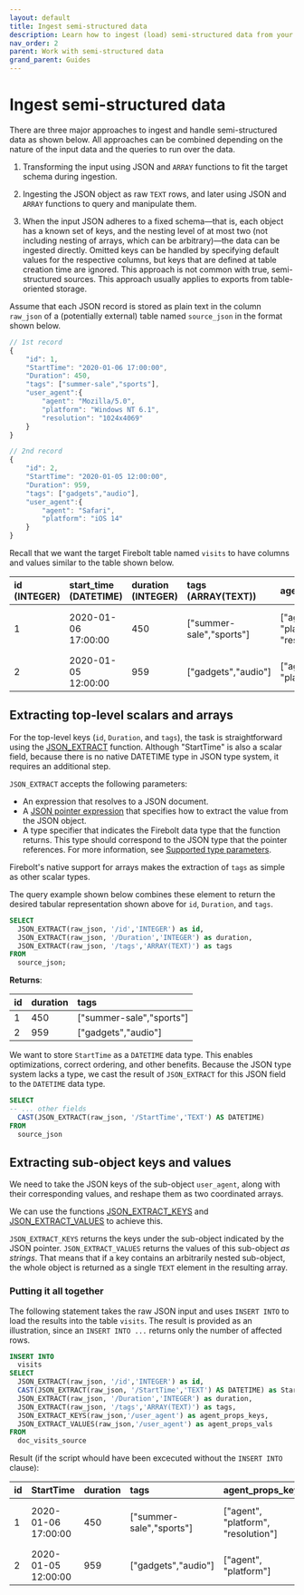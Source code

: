 ```yaml
---
layout: default
title: Ingest semi-structured data
description: Learn how to ingest (load) semi-structured data from your data lake into the Firebolt data warehouse.
nav_order: 2
parent: Work with semi-structured data
grand_parent: Guides
---
```


# Ingest semi-structured data

There are three major approaches to ingest and handle semi-structured data as shown below. All approaches can be combined depending on the nature of the input data and the queries to run over the data.

1. Transforming the input using JSON and `ARRAY` functions to fit the target schema during ingestion.  

2. Ingesting the JSON object as raw `TEXT` rows, and later using JSON and `ARRAY` functions to query and manipulate them.  

3. When the input JSON adheres to a fixed schema&mdash;that is, each object has a known set of keys, and the nesting level of at most two (not including nesting of arrays, which can be arbitrary)&mdash;the data can be ingested directly. Omitted keys can be handled by specifying default values for the respective columns, but keys that are defined at table creation time are ignored. This approach is not common with true, semi-structured sources. This approach usually applies to exports from table-oriented storage.

Assume that each JSON record is stored as plain text in the column `raw_json` of a \(potentially external\) table named `source_json` in the format shown below.

```javascript
// 1st record
{
    "id": 1,
    "StartTime": "2020-01-06 17:00:00",
    "Duration": 450,
    "tags": ["summer-sale","sports"],
    "user_agent":{
        "agent": "Mozilla/5.0",
        "platform": "Windows NT 6.1",
        "resolution": "1024x4069"
    }
}

// 2nd record
{
    "id": 2,
    "StartTime": "2020-01-05 12:00:00",
    "Duration": 959,
    "tags": ["gadgets","audio"],
    "user_agent":{
        "agent": "Safari",
        "platform": "iOS 14"
    }
}
```

Recall that we want the target Firebolt table named `visits` to have columns and values similar to the table shown below.

| id (INTEGER) | start_time (DATETIME) | duration (INTEGER) | tags (ARRAY(TEXT)) | agent_props_keys | agent_props_vals |
| :--- | :--- | :--- | :--- | :--- | :--- |
| 1 | 2020-01-06 17:00:00 | 450 | \["summer-sale","sports"\] | \["agent", "platform", "resolution"\] | \["Mozilla/5.0", "Windows NT 6.1", "1024x4069"\] |
| 2 | 2020-01-05 12:00:00 | 959 | \["gadgets","audio"\] | \["agent", "platform"\] | \["Safari", "iOS 14"\] |

## Extracting top-level scalars and arrays

For the top-level keys (`id`, `Duration`, and `tags`), the task is straightforward using the [JSON_EXTRACT](../sql-reference/functions-reference/json-extract.md) function. Although "StartTime" is also a scalar field, because there is no native DATETIME type in JSON type system, it requires an additional step.

`JSON_EXTRACT` accepts the following parameters:

* An expression that resolves to a JSON document.
* A [JSON pointer expression](../sql-reference/functions-reference/index.md#json-pointer-expression-syntax) that specifies how to extract the value from the JSON object.
* A type specifier that indicates the Firebolt data type that the function returns. This type should correspond to the JSON type that the pointer references. For more information, see [Supported type parameters](../sql-reference/functions-reference/index.md#supported-type-parameters).

Firebolt's native support for arrays makes the extraction of `tags` as simple as other scalar types.

The query example shown below combines these element to return the desired tabular representation shown above for `id`, `Duration`, and `tags`.

```sql
SELECT
  JSON_EXTRACT(raw_json, '/id','INTEGER') as id,
  JSON_EXTRACT(raw_json, '/Duration','INTEGER') as duration,
  JSON_EXTRACT(raw_json, '/tags','ARRAY(TEXT)') as tags
FROM
  source_json;
```

**Returns**:

| id | duration | tags |
| :--- | :--- | :--- |
| 1 | 450 | \["summer-sale","sports"\] |
| 2 | 959 | \["gadgets","audio"\] |

We want to store `StartTime` as a `DATETIME` data type. This enables optimizations, correct ordering, and other benefits. Because the JSON type system lacks a type, we cast the result of `JSON_EXTRACT` for this JSON field to the `DATETIME` data type.

```sql
SELECT
-- ... other fields
  CAST(JSON_EXTRACT(raw_json, '/StartTime','TEXT') AS DATETIME)
FROM
  source_json
```

## Extracting sub-object keys and values

We need to take the JSON keys of the sub-object `user_agent`, along with their corresponding values, and reshape them as two coordinated arrays.

We can use the functions [JSON_EXTRACT_KEYS](../sql-reference/functions-reference/json-extract-keys.md) and [JSON_EXTRACT_VALUES](../sql-reference/functions-reference/json-extract-values.md) to achieve this.

`JSON_EXTRACT_KEYS` returns the keys under the sub-object indicated by the JSON pointer. `JSON_EXTRACT_VALUES` returns the values of this sub-object *as strings*. That means that if a key contains an arbitrarily nested sub-object, the whole object is returned as a single `TEXT` element in the resulting array.

### Putting it all together

The following statement takes the raw JSON input and uses `INSERT INTO` to load the results into the table `visits`. The result is provided as an illustration, since an `INSERT INTO ...` returns only the number of affected rows.

```sql
INSERT INTO
  visits
SELECT
  JSON_EXTRACT(raw_json, '/id','INTEGER') as id,
  CAST(JSON_EXTRACT(raw_json, '/StartTime','TEXT') AS DATETIME) as StartTime,
  JSON_EXTRACT(raw_json, '/Duration','INTEGER') as duration,
  JSON_EXTRACT(raw_json, '/tags','ARRAY(TEXT)') as tags,
  JSON_EXTRACT_KEYS(raw_json,'/user_agent') as agent_props_keys,
  JSON_EXTRACT_VALUES(raw_json,'/user_agent') as agent_props_vals
FROM
  doc_visits_source
```

Result \(if the script whould have been excecuted without the `INSERT INTO` clause\):

| id | StartTime | duration | tags | agent\_props\_keys | agent\_props\_vals |
| :--- | :--- | :--- | :--- | :--- | :--- |
| 1 | 2020-01-06 17:00:00 | 450 | \["summer-sale","sports"\] | \["agent", "platform", "resolution"\] | \["Mozilla/5.0", "Windows NT 6.1", "1024x4069"\] |
| 2 | 2020-01-05 12:00:00 | 959 | \["gadgets","audio"\] | \["agent", "platform"\] | \["Safari", "iOS 14"\] |
